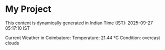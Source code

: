 # My Project

This content is dynamically generated in Indian Time (IST): 2025-09-27 05:17:10 IST


Current Weather in Coimbatore:
Temperature: 21.44 °C
Condition: overcast clouds
